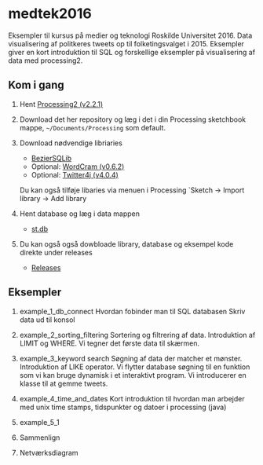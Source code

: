# medtek2016

Eksempler til kursus på medier og teknologi Roskilde Universitet 2016. Data visualisering af politkeres tweets op til folketingsvalget i 2015.
Eksempler giver en kort introduktion til SQL og forskellige eksempler på visualisering af data med processing2.


## Kom i gang

1. Hent [Processing2 (v2.2.1)](https://processing.org/download/?processing)

2. Download det her repository og læg i det i din Processing sketchbook mappe, `~/Documents/Processing` som default.

3. Download nødvendige libriaries
	- [BezierSQLib](http://bezier.de/processing/libs/sql/) 
	- Optional: [WordCram (v0.6.2)](http://wordcram.org/2015/08/02/wordcram-0-6-2-released.html)
	- Optional: [Twitter4j (v4.0.4)](https://github.com/yusuke/twitter4j/releases/tag/4.0.4)

	Du kan også tilføje libaries via menuen i Processing `Sketch -> Import library -> Add library

4. Hent database og læg i data mappen
	- [st.db](https://github.com/mrbichel/medtek2016/releases/download/0.0.1/st3.db.zip)

5. Du kan også også dowbloade library, database og eksempel kode direkte under releases
	- [Releases](https://github.com/mrbichel/medtek2016/releases)


## Eksempler

1. example_1_db_connect 
	Hvordan fobinder man til SQL databasen
	Skriv data ud til konsol

2. example_2_sorting_filtering
	Sortering og filtrering af data. 
	Introduktion af LIMIT og WHERE.
	Vi tegner det første data til skærmen.

3. example_3_keyword search
	Søgning af data der matcher et mønster. 
	Introduktion af LIKE operator.
	Vi flytter database søgning til en funktion som vi kan bruge dynamisk i et interaktivt program.
	Vi introducerer en klasse til at gemme tweets.

4. example_4_time_and_dates
	Kort introduktion til hvordan man arbejder med unix time stamps, tidspunkter og datoer i processing (java)

5. example_5_1

6. Sammenlign

7. Netværksdiagram
	


